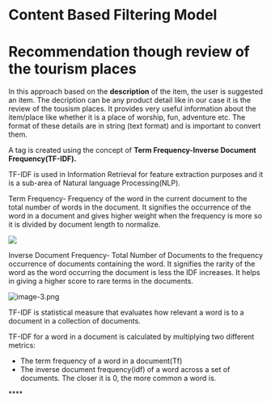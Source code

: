# Content Based Filtering Model

<h1>Recommendation though review of the tourism places</h1>

<p>In this approach based on the <b>description</b> of the item, the user is suggested an item. The decription can be any product detail like in our case it is the review of the tousism places. It provides very useful information about the item/place like whether it is a place of worship, fun, adventure etc. The format of these details are in string (text format) and is important to convert them.</p>

A tag is created using the concept of <b>Term Frequency-Inverse Document Frequency(TF-IDF).</b>

TF-IDF is used in Information Retrieval for feature extraction purposes and it is a sub-area of Natural language Processing(NLP).

Term Frequency- Frequency of the word in the current document to the total number of words in the document. It signifies the occurrence of the word in a document and gives higher weight when the frequency is more so it is divided by document length to normalize.

<centre><img src = "https://www.jcchouinard.com/wp-content/uploads/2021/10/image-5.png"></centre>

Inverse Document Frequency- Total Number of Documents to the frequency occurrence of documents containing the word. It signifies the rarity of the word as the word occurring the document is less the IDF increases. It helps in giving a higher score to rare terms in the documents.

![image-3.png](attachment:image-3.png)

TF-IDF is statistical measure that evaluates how relevant a word is to a document in a collection of documents.

TF-IDF for a word in a document is calculated by multiplying two different metrics:
<ul>
    <li>The term frequency of a word in a document(Tf)</li>
    <li>The inverse document frequency(idf) of a word across a set of documents. The closer it is 0, the more common a word is.</li>
</ul>****
